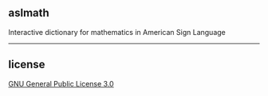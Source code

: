 ## aslmath
Interactive dictionary for mathematics in American Sign Language

---

## license

[GNU General Public License 3.0](LICENSE)
